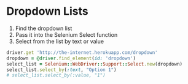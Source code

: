 # Dropdown Lists

1. Find the dropdown list
2. Pass it into the Selenium Select function
3. Select from the list by text or value

```ruby
driver.get 'http://the-internet.herokuapp.com/dropdown'
dropdown = @driver.find_element(id: 'dropdown')
select_list = Selenium::WebDriver::Support::Select.new(dropdown)
select_list.select_by(:text, "Option 1")
# select_list.select_by(:value, "1")
```
